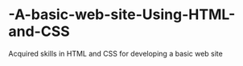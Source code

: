 # -A-basic-web-site-Using-HTML-and-CSS
Acquired skills in HTML and CSS for developing a basic web site
